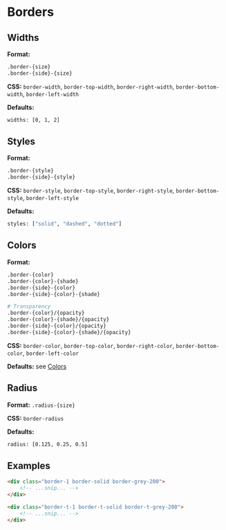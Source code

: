 # Borders

## Widths

**Format:**

```bash
.border-{size}
.border-{side}-{size}
```

**CSS:** `border-width`, `border-top-width`, `border-right-width`, `border-bottom-width`, `border-left-width`

**Defaults:**

```bash
widths: [0, 1, 2]
```

## Styles

**Format:**

```bash
.border-{style}
.border-{side}-{style}
```

**CSS:** `border-style`, `border-top-style`, `border-right-style`, `border-bottom-style`, `border-left-style`

**Defaults:**

```bash
styles: ["solid", "dashed", "dotted"]
```

## Colors

**Format:**

```bash
.border-{color}
.border-{color}-{shade}
.border-{side}-{color}
.border-{side}-{color}-{shade}

# Transparency
.border-{color}/{opacity}
.border-{color}-{shade}/{opacity}
.border-{side}-{color}/{opacity}
.border-{side}-{color}-{shade}/{opacity}
```

**CSS:** `border-color`, `border-top-color`, `border-right-color`, `border-bottom-color`, `border-left-color`

**Defaults:** see [Colors](https://brixi.dev/colors)

## Radius

**Format:** `.radius-{size}`

**CSS:** `border-radius`

**Defaults:**

```bash
radius: [0.125, 0.25, 0.5]
```

## Examples

```html
<div class="border-1 border-solid border-grey-200">
    <!-- ...snip... -->
</div>

<div class="border-t-1 border-t-solid border-t-grey-200">
    <!-- ...snip... -->
</div>
```
